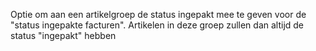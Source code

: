  Optie om aan een artikelgroep de status ingepakt mee te geven voor de "status ingepakte facturen". Artikelen in deze groep zullen dan altijd de status "ingepakt" hebben
